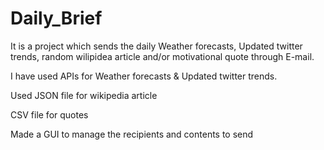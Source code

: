 # Daily_Brief

It is a project which sends the daily Weather forecasts, Updated twitter trends, random wilipidea article and/or motivational quote through E-mail. 

I have used APIs for Weather forecasts & Updated twitter trends.

Used JSON file for wikipedia article

CSV file for quotes

Made a GUI to manage the recipients and contents to send 
